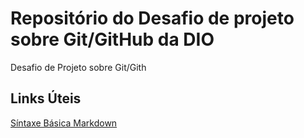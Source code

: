 # Repositório do Desafio de projeto sobre Git/GitHub da DIO
Desafio de Projeto sobre Git/Gith

## Links Úteis
[Síntaxe Básica Markdown](https://www.markdownguide.org/getting-started/)
